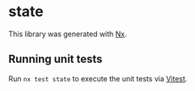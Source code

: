 # state

This library was generated with [Nx](https://nx.dev).

## Running unit tests

Run `nx test state` to execute the unit tests via [Vitest](https://vitest.dev/).
